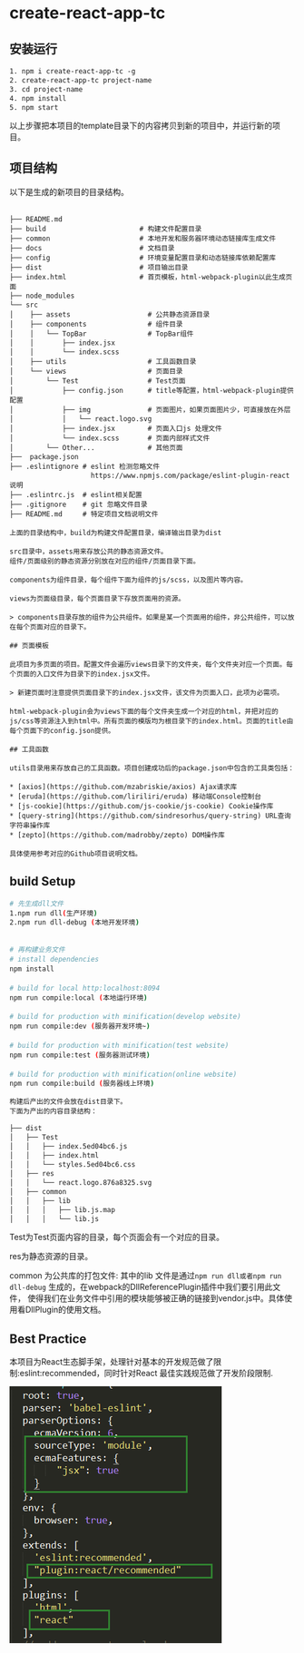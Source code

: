 # create-react-app-tc

## 安装运行

```
1. npm i create-react-app-tc -g
2. create-react-app-tc project-name
3. cd project-name
4. npm install
5. npm start
```

以上步骤把本项目的template目录下的内容拷贝到新的项目中，并运行新的项目。

## 项目结构

以下是生成的新项目的目录结构。
```

├── README.md
├── build                       # 构建文件配置目录
├── common                      # 本地开发和服务器环境动态链接库生成文件
├── docs                        # 文档目录
├── config                      # 环境变量配置目录和动态链接库依赖配置库
├── dist                        # 项目输出目录
├── index.html                  # 首页模板，html-webpack-plugin以此生成页面
├── node_modules
└── src
│    ├── assets                   # 公共静态资源目录
│    ├── components               # 组件目录
│    │   └── TopBar               # TopBar组件
│    │       ├── index.jsx
│    │       └── index.scss
│    ├── utils                    # 工具函数目录
│    └── views                    # 页面目录
│        └── Test                 # Test页面
│            ├── config.json      # title等配置，html-webpack-plugin提供配置
│            ├── img              # 页面图片，如果页面图片少，可直接放在外层
│            │   └── react.logo.svg
│            ├── index.jsx        # 页面入口js 处理文件
│            └── index.scss       # 页面内部样式文件
│        └── Other...             # 其他页面
├──  package.json
├── .eslintignore # eslint 检测忽略文件
                    https://www.npmjs.com/package/eslint-plugin-react 说明
├── .eslintrc.js  # eslint相关配置
├── .gitignore    # git 忽略文件目录
├── README.md     # 特定项目文档说明文件

上面的目录结构中，build为构建文件配置目录，编译输出目录为dist

src目录中，assets用来存放公共的静态资源文件。
组件/页面级别的静态资源分别放在对应的组件/页面目录下面。

components为组件目录，每个组件下面为组件的js/scss，以及图片等内容。

views为页面级目录，每个页面目录下存放页面用的资源。

> components目录存放的组件为公共组件。如果是某一个页面用的组件，非公共组件，可以放在每个页面对应的目录下。

## 页面模板

此项目为多页面的项目。配置文件会遍历views目录下的文件夹，每个文件夹对应一个页面。每个页面的入口文件为目录下的index.jsx文件。

> 新建页面时注意提供页面目录下的index.jsx文件，该文件为页面入口，此项为必需项。

html-webpack-plugin会为views下面的每个文件夹生成一个对应的html，并把对应的js/css等资源注入到html中。所有页面的模版均为根目录下的index.html。页面的title由每个页面下的config.json提供。

## 工具函数

utils目录用来存放自己的工具函数。项目创建成功后的package.json中包含的工具类包括：

* [axios](https://github.com/mzabriskie/axios) Ajax请求库
* [eruda](https://github.com/liriliri/eruda) 移动端Console控制台
* [js-cookie](https://github.com/js-cookie/js-cookie) Cookie操作库
* [query-string](https://github.com/sindresorhus/query-string) URL查询字符串操作库
* [zepto](https://github.com/madrobby/zepto) DOM操作库

具体使用参考对应的Github项目说明文档。
```

## build Setup
```bash
# 先生成dll文件
1.npm run dll(生产环境)
2.npm run dll-debug (本地开发环境)
```

``` bash

# 再构建业务文件
# install dependencies
npm install

# build for local http:localhost:8094
npm run compile:local (本地运行环境)

# build for production with minification(develop website)
npm run compile:dev (服务器开发环境~)

# build for production with minification(test website)
npm run compile:test (服务器测试环境)

# build for production with minification(online website)
npm run compile:build (服务器线上环境)

```

```
构建后产出的文件会放在dist目录下。
下面为产出的内容目录结构：
```

```
├── dist
│   ├── Test
│   │   ├── index.5ed04bc6.js
│   │   ├── index.html
│   │   └── styles.5ed04bc6.css
│   ├── res
│   │   └── react.logo.876a8325.svg
│   ├── common
│   │   ├── lib
│   │   │   ├── lib.js.map
│   │   │   └── lib.js

```
Test为Test页面内容的目录，每个页面会有一个对应的目录。

res为静态资源的目录。

common 为公共库的打包文件: 其中的lib 文件是通过```npm run dll或者npm run dll-debug``` 生成的，在webpack的DllReferencePlugin插件中我们要引用此文件，
使得我们在业务文件中引用的模块能够被正确的链接到vendor.js中。具体使用看DllPlugin的使用文档。


## Best Practice
本项目为React生态脚手架，处理针对基本的开发规范做了限制:eslint:recommended，同时针对React 最佳实践规范做了开发阶段限制.

![image](eslint-plugin-react.png)

